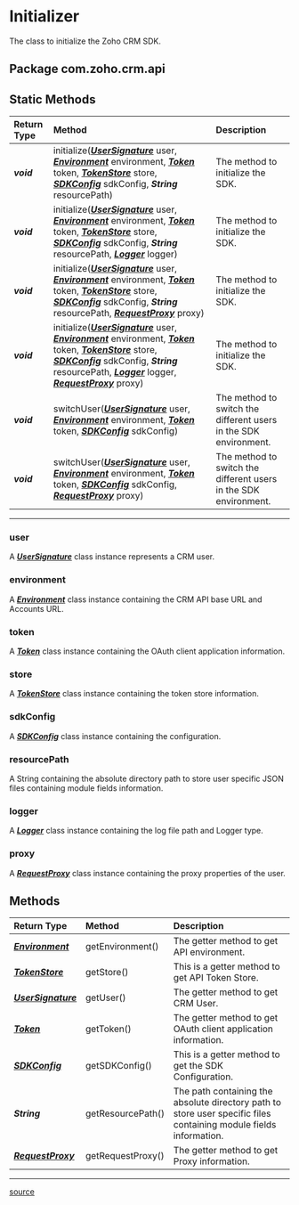# Initializer

The class to initialize the Zoho CRM SDK.

## Package com.zoho.crm.api

## Static Methods

| Return Type | Method         | Description                                             |
| :---------- | :------------- | :------------------------------------------------------ |
| ***void***  | initialize(***[UserSignature](UserSignature.md#usersignature)*** user, ***[Environment](dc/DataCenter.md#environment)*** environment, ***[Token](../src/com/zoho/api/authenticator/Token.java)*** token, ***[TokenStore](../src/com/zoho/api/authenticator/store/TokenStore.java)*** store, ***[SDKConfig](SDKConfig.md#sdkconfig)*** sdkConfig, ***String*** resourcePath) | The method to initialize the SDK. |
| ***void***  | initialize(***[UserSignature](UserSignature.md#usersignature)*** user, ***[Environment](dc/DataCenter.md#environment)*** environment, ***[Token](../src/com/zoho/api/authenticator/Token.java)*** token, ***[TokenStore](../src/com/zoho/api/authenticator/store/TokenStore.java)*** store, ***[SDKConfig](SDKConfig.md#sdkconfig)*** sdkConfig, ***String*** resourcePath, ***[Logger](logger/Logger.md#logger)*** logger) | The method to initialize the SDK. |
| ***void***  | initialize(***[UserSignature](UserSignature.md#usersignature)*** user, ***[Environment](dc/DataCenter.md#environment)*** environment, ***[Token](../src/com/zoho/api/authenticator/Token.java)*** token, ***[TokenStore](../src/com/zoho/api/authenticator/store/TokenStore.java)*** store, ***[SDKConfig](SDKConfig.md#sdkconfig)*** sdkConfig, ***String*** resourcePath, ***[RequestProxy](RequestProxy.md#requestproxy)*** proxy) | The method to initialize the SDK. |
| ***void***  | initialize(***[UserSignature](UserSignature.md#usersignature)*** user, ***[Environment](dc/DataCenter.md#environment)*** environment, ***[Token](../src/com/zoho/api/authenticator/Token.java)*** token, ***[TokenStore](../src/com/zoho/api/authenticator/store/TokenStore.java)*** store, ***[SDKConfig](SDKConfig.md#sdkconfig)*** sdkConfig, ***String*** resourcePath,  ***[Logger](logger/Logger.md#logger)*** logger, ***[RequestProxy](RequestProxy.md#requestproxy)*** proxy) | The method to initialize the SDK. |
| ***void***  | switchUser(***[UserSignature](UserSignature.md#usersignature)*** user, ***[Environment](dc/DataCenter.md#environment)*** environment, ***[Token](../src/com/zoho/api/authenticator/Token.java)*** token, ***[SDKConfig](SDKConfig.md#sdkconfig)*** sdkConfig) | The method to switch the different users in the SDK environment. |
| ***void***  | switchUser(***[UserSignature](UserSignature.md#usersignature)*** user, ***[Environment](dc/DataCenter.md#environment)*** environment, ***[Token](../src/com/zoho/api/authenticator/Token.java)*** token, ***[SDKConfig](SDKConfig.md#sdkconfig)*** sdkConfig, ***[RequestProxy](RequestProxy.md#requestproxy)*** proxy) | The method to switch the different users in the SDK environment. |
----

### user

A ***[UserSignature](UserSignature.md#usersignature)*** class instance represents a CRM user.

### environment

A ***[Environment](dc/DataCenter.md#environment)*** class instance containing the CRM API base URL and Accounts URL.

### token

A ***[Token](../src/com/zoho/api/authenticator/Token.java)*** class instance containing the OAuth client application information.

### store

A ***[TokenStore](../src/com/zoho/api/authenticator/store/TokenStore.java)*** class instance containing the token store information.

### sdkConfig

A ***[SDKConfig](SDKConfig.md#sdkconfig)*** class instance containing the configuration.

### resourcePath

A String containing the absolute directory path to store user specific JSON files containing module fields information.

### logger

A ***[Logger](logger/Logger.md#logger)*** class instance containing the log file path and Logger type.

### proxy

A ***[RequestProxy](RequestProxy.md#requestproxy)*** class instance containing the proxy properties of the user.

## Methods

| Return Type                         | Method           | Description                                             |
| :---------------------------------- | :--------------- | :------------------------------------------------------ |
| ***[Environment](dc/DataCenter.md#environment)*** | getEnvironment() | The getter method to get API environment.         |
| ***[TokenStore](../src/com/zoho/api/authenticator/store/TokenStore.java)*** | getStore() | This is a getter method to get API Token Store. |
| ***[UserSignature](UserSignature.md#usersignature)*** | getUser() | The getter method to get CRM User.     |
| ***[Token](../src/com/zoho/api/authenticator/Token.java)*** | getToken() | The  getter method to get OAuth client application information. |
| ***[SDKConfig](SDKConfig.md#sdkconfig)*** | getSDKConfig() | This is a getter method to get the SDK Configuration. |
| ***String***  | getResourcePath()      | The path containing the absolute directory path to store user specific files containing module fields information. |
| ***[RequestProxy](RequestProxy.md#requestproxy)*** | getRequestProxy() | The getter method to get Proxy information. |
----

[source](../src/com/zoho/crm/api/Initializer.java)
